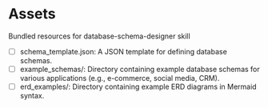 # Assets

Bundled resources for database-schema-designer skill

- [ ] schema_template.json: A JSON template for defining database schemas.
- [ ] example_schemas/: Directory containing example database schemas for various applications (e.g., e-commerce, social media, CRM).
- [ ] erd_examples/: Directory containing example ERD diagrams in Mermaid syntax.
